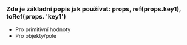 ### Zde je základní popis jak používat: props, ref(props.key1), toRef(props. 'key1')
- Pro primitivní hodnoty
- Pro objekty/pole
